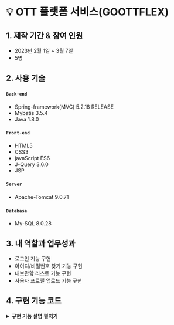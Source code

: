 # 💡 OTT 플랫폼 서비스(GOOTTFLEX)



## 1. 제작 기간 & 참여 인원
- 2023년 2월 1일 ~ 3월 7일
- 5명



## 2. 사용 기술
#### `Back-end`
- Spring-framework(MVC) 5.2.18 RELEASE
- Mybatis 3.5.4
- Java 1.8.0

#### `Front-end`
- HTML5 
- CSS3 
- javaScript ES6
- J-Query 3.6.0
- JSP 
#### `Server`
- Apache-Tomcat 9.0.71 
#### `Database`
- My-SQL 8.0.28   


## 3. 내 역할과 업무성과
- 로그인 기능 구현
- 아이디/비밀번호 찾기 기능 구현 
- 내보관함 리스트 기능 구현 
- 사용자 프로필 업로드 기능 구현 

## 4. 구현 기능 코드 
<details>
<summary><b>구현 기능 설명 펼치기</b></summary>
<div markdown="1">

### 4.1. 전체 흐름

![mvc](https://github.com/kim17841/OTTproject/blob/main/Portfolio/MVC%ED%8C%A8%ED%84%B4.jpg?raw=true)

### 4.2. 로그인 기능 구현

![mvc](https://github.com/kim17841/OTTproject/blob/main/Portfolio/login.jpg?raw=true)

<details>
<summary> <b>기능 설명</b> </summary>

- 사용자가 정보를 입력하고 로그인 버튼을 누르면 DB의 정보와 비교 후 로그인 여부를 확인함.

- 사용자가 입력한 정보와 가져온 정보와 일치하지 않으면 안내 메시지를 출력.

- 사용자가 입력한 정보와 가져온 정보가 일치하면 세션을 부여하고 메인 페이지로 주소 이동.
</details>
  
<details>
<summary> <b>JSP</b> </summary>

  
- 사용자에게 정보를 입력 받고 form태그에 담습니다.

```
<body>
(... 생략 ...)  

  
	<section>
		<div class="section_loginform">
			<span class="login"><span class="login_text">로그인</span><small>
			<a href="/user/find">비밀번호를 잊어버리셨나요?</a></small></span>
			<form method="post" action="signin_check" class="login_form">
				<div>
					<div class="input_text">
						<input type="text" name="id" placeholder="ID" autocomplete="off" 
						class="input_size">
						<span id="id" class="formSpans"></span>
					</div>
					<div class="input_text">
						<input type="password" name="password" placeholder="비밀번호" 
						autocomplete="off" class="input_size">
						<span id="password" class="formSpans"></span>

					</div>
					<button class="login_submit">로그인</button>
					<c:if test="${message == 'error' }">
            			<div class="error_text">아이디 또는 비밀번호가 일치하지 않습니다.</div>
         			</c:if>
         			<c:if test="${message == 'success' }">
            			<div class="error_text"></div>
         			</c:if>
				</div> 
			</form>
			
			<span class="division_line"> <br>다른 방법으로 로그인하기</span>
      			(... 생략 ...)   
			<div>
				<span class="signup_text"> <br>혹시 아직 회원이 아닌가요? </span>
				<br>
				<form method="get" action="/user/signup">
					<button class="signup">회원가입</button>
				</form>
			</div>
		</div>
	</section>
</body>
```
</details>
<details>
<summary> <b>Javascript</b> </summary>

- 사용자가 입력한 정보를 JS로 빈칸으로 submit하는 것을 방지합니다. 조건에 걸리지 않으면 form으로 Controller에 정보를 전달합니다.
 
```javascript
// 로그인을 빈칸으로 제출하는 것을 방지
$(function(){ 
    $(".login_submit").click(function(e){
    	e.preventDefault();
        var id=$("input[type=text]").val(); // 아이디 입력값
        var password=$("input[type=password]").val(); // 비밀번호 입력값
                   
        if(id== "" || id == null){ //아이디 빈칸 방지 
            $('#id').html("아이디를 입력해주세요");
            $("input[type=text]").focus();
            return;
        }
        else{
        	$('#id').html("");
            if(password == "" || password == null){ //비밀번호 빈칸 방지 
                $('#password').html("비밀번호를 입력해주세요");
                $("input[type=password]").focus();
                return;
            }
            else{
            	$('#password').html("");
                // signin_check 메소드로의 이동
            	$('.login_form').submit();
            }
        }
    });
});
```

</details>

  
<details>
<summary> <b>Controller</b> </summary>

- userDto에는 사용자가 입력한 정보가 담기며, str에는 해당 정보를 XML로 가져가 DB데이터와비교 후 정보가 있으면 해당 데이터를 불러옵니다. 정보가 없으면 null값을 가집니다.

- 정보가 일치할 경우 메인 페이지로 주소를 이동시키고, 세션 유지 시간을 부여 합니다.

```java 

// 로그인을 빈칸으로 제출하는 것을 방지
	@RequestMapping("signin_check")
	public ModelAndView signin_check(UserDto userDto, HttpSession session, ModelAndView mv) {
		String str = userService.login(userDto);   //str : 유저닉네임(email, pw 일치 시 존재)
		if(str != null) {                          //로그인 성공(세션에 로그인 정보 추가)
			session.setAttribute("user_id", userDto.getId());
			session.setAttribute("nickname", str);
			session.setMaxInactiveInterval(60*30); //세션 유지기간 : 30분
			mv.setViewName("redirect:/video/list"); 
		}else {                                    //로그인 실패
			mv.setViewName("user/signin");
			mv.addObject("message", "error");
		}
		return mv;
	}
  

```
</details>

<details>
<summary> <b>DTO</b> </summary>

- 테이블에 들어 있는 정보를 미리 변수로 생성하고 getter/setter를 설정한 파일입니다.
 
```java 

package com.test.test1.user.dto;

import java.util.Date;

public class UserDto {
	private int user_id, paid_m; //결제 누적 수 paid_m 추가 
	private String id, email, password, nickname, phone_num, subscribe_yn, delete_yn, img; // 유저 프로필 가져오기 위해 img 추가 
	private String create_type; //apiLogin때문에 추가
	private String chatId; // chat기능
	private Date create_date, expiration_date, delete_date; //관리자 페이지 추가 
	
	public Date getCreate_date() {
		return create_date;
	}

	public void setCreate_date(Date create_date) {
		this.create_date = create_date;
	}

	public Date getExpiration_date() {
		return expiration_date;
	}

	public void setExpiration_date(Date expiration_date) {
		this.expiration_date = expiration_date;
	}

	public Date getDelete_date() {
		return delete_date;
	}

	public void setDelete_date(Date delete_date) {
		this.delete_date = delete_date;
	}

	public String getCreate_type() {
		return create_type;
	}

	public void setCreate_type(String create_type) {
		this.create_type = create_type;
	}

	public String getId() {
		return id;
	}

	public void setId(String id) {
		this.id = id;
	}
	
	public int getUser_id() {
		return user_id;
	}
	public void setUser_id(int user_id) {
		this.user_id = user_id;
	}
	public String getEmail() {
		return email;
	}

	public void setEmail(String email) {
		this.email = email;
	}

	public String getPassword() {
		return password;
	}

	public void setPassword(String password) {
		this.password = password;
	}

	public String getNickname() {
		return nickname;
	}

	public void setNickname(String nickname) {
		this.nickname = nickname;
	}

	public String getPhone_num() {
		return phone_num;
	}

	public void setPhone_num(String phone_num) {
		this.phone_num = phone_num;
	}

	public String getSubscribe_yn() {
		return subscribe_yn;
	}

	public void setSubscribe_yn(String subscribe_yn) {
		this.subscribe_yn = subscribe_yn;
	}

	public String getDelete_yn() {
		return delete_yn;
	}

	public void setDelete_yn(String delete_yn) {
		this.delete_yn = delete_yn;
	}

	public String getChatId() {
		return chatId;
	}

	public void setChatId(String chatId) {
		this.chatId = chatId;
	}

	public int getPaid_m() {
		return paid_m;
	}

	public void setPaid_m(int paid_m) {
		this.paid_m = paid_m;
	}
	
	public String getImg() {
		return img;
	}

	public void setImg(String img) {
		this.img = img;
	}

	@Override
	public String toString() {
		return "UserDto : [id=" + id 
			+ ", email=" + email 
			+ ", passwd="+ password 
			+ ", nickname=" + nickname 
			+ ", phone_num=" + phone_num 
			+ ", create_type=" + create_type 
			+ ", paid_m=" + paid_m 
			+ ", img=" + img 
			+ "]";
	}

}
  

```
</details>

<details>
<summary> <b>Service / ServiceImpl</b> </summary>
  

- 비교할 데이터를 Dao까지 전송합니다


```java 
// Service 
String login(UserDto userDto);

// ServiceImpl
@Override
public String login(UserDto userDto) {
	return userDao.login(userDto);
}
  
```
</details>
  
<details>
<summary> <b>DAO</b> </summary>
  

- pw에 해당 아이디 일치하는 암호화된 패스워드를 불러옵니다
- 사용자가 입력한 패스워드와 pw를 비교 후 nickname값을 세션에 저장시킵니다. 일치하지 않으면 null값을 리턴 합니다.
  


```java 
// Service 
String login(UserDto userDto);

// ServiceImpl
@Override
public String login(UserDto userDto) {
	return userDao.login(userDto);
}
  
```
</details>
  
<details>
<summary> <b>XML</b> </summary>
  

- pwGet : 사용자의 정보를 DB에 조회하여 암호화된 패스워드를 불러오는 역할을 합니다.
- login : 사용자의 닉네임을 불러오는 역할을 합니다.


```xml 
<!-- 유저가 입력한 아이디를 기반으로 암호화된 패스워드를 불러옵니다. -->
<select id="pwGet" resultType="String">
		select PASSWORD
		  from USER
		 where ID=#{id}
</select>

/////////////////////////////////////////

<!-- 위에서 암호화된 패스워드와 사용자가 입력한 패스워드를 비교 후 
사용자의 nickname 값을 호출합니다 -->
<select id="login" resultType="String">
		select NICKNAME
		  from USER
		 where ID=#{id}
</select>
```
</details>

### 4.3. 아이디/비밀번호 찾기 기능 구현

![mvc](https://github.com/kim17841/OTTproject/blob/main/Portfolio/findid%26pw.jpg?raw=true)

<details>
<summary> <b>기능 설명</b> </summary>

  - 사용자가 이메일 인증을 거친 후 아이디 / 비밀번호 찾기를 진행하면 DB의 정보 확인 후 계정 정보를 제공 또는 비밀번호 강제 변경을 진행. 
	
  - 사용자가 입력한 이메일로 인증하면 이메일을 DB에 조회해 일치하는 정보가 있으면 해당 아이디를 제공.
	
  - 일치하는 정보가 없으면 사용자에게 안내 메시지를 출력
	
  - 비밀번호 찾기는 사용자에게 정보를 입력 받고 인증을 거친 후 비밀번호 찾기를 진행하면 DB에서 정보 조회 후 일치하는 정보가 있으면 
      비밀번호 변경 진행, 일치하지 않으면 안내 메시지를 출력. 
	
  - 비밀번호 변경은 정규표현식에 위배되지 않고 비밀번호와 비밀번호 확인이 동일할 경우에 바뀐 데이터를 DB로 전송하여 정보를 업데이트. 
	
  - 사용자가 입력한 정보와 가져온 정보가 일치하면 세션을 부여하고 메인 페이지로 주소 이동.
</details>
  
<details>
<summary> <b>JSP</b> </summary>

  
- 사용자에게 정보를 입력 받고 form을 통해 Controller 정보를 전달합니다.

```
<body>

(... 생략 ...)
	
	<section>
	<!-- 아이디 찾기 -->
		<div class="section_loginform">
			<span class="login">아이디 찾기</span>         
			<form>
				<div>
					<!-- 사용자의 이메일을 입력받음 -->
					<div class="input_text">
						<input type="email" name="email" placeholder="Email" autocomplete="off" 
						class="input_size" id="input_email1">
					</div>
					<div>
						<button class="email_checkbtn" id="emailchk1">이메일 인증</button>
	
						<!-- 이메일 인증 상태 메세지 -->
						<span id="email_text1" class="formSpans"></span> 
						<br>

						<input type="text" placeholder="인증번호 입력" autocomplete="off" 
						class="authorkey" id="author1" maxlength="6">

						<button class="key_submit" id="author_submit1">확인</button>
					</div>
					<input type="button" value="아이디 찾기" class="login_submit_id">
					<br>
					<!-- 아이디 찾기 상태 메세지  -->
					<span id="submit_id_text" class="formSpans"></span>                    
				</div> 
			</form>
			<!-- 구분선  -->
			<span class="division_line"></span> 

			<!-- 비밀번호 찾기 -->
			<span class="login">비밀번호 찾기</span> 
			<form>
				<div>
					<!-- 아이디 입력 창  -->
					<div class="input_text">
						<input type="text" name="id" placeholder="ID" autocomplete="off" 
						class="input_size" id="id">
					</div>
					<br>
					<!-- 이메일 입력창  -->
					<div class="input_text">
						<input type="email" name="email" placeholder="Email" autocomplete="off" 
						class="input_size" id="input_email2">
					</div>
					<div>
						<button class="email_checkbtn" id="emailchk2">이메일 인증</button>

						<!-- 이메일 인증 상태 확인 메세지 -->
						<span id="email_text2" class="formSpans"></span> 
						<br>
						<input type="text" placeholder="인증번호 입력" autocomplete="off" 
						class="authorkey" id="author2" maxlength="6">

						<button class="key_submit" id="author_submit2">확인</button>
					</div>
					<input type="button" value="비밀번호 찾기" class="login_submit_pw" 
					id="pw_submit">
					<br>
					<!-- 비밀번호 찾기 상태 확인 메세지 -->
					<span id="submit_pw_text" class="formSpans"></span>       
				</div> 
			</form>
		</div>

	<!-- 비밀번호 변경  -->
	(... 생략 ...)
	<!-- 비밀번호 입력 -->
	<div class="pw_input_text">
		<input type="password" name="password" placeholder="비밀번호" autocomplete="off" class="input_size" id="pw">
		<!-- 비밀번호 입력 상태 확인 메세지 - 정규표현식에 위배되면 출력됨 -->
		<span id="input_regex" class="formSpans"></span>
        </div>
      	<!-- 비밀번호 확인 입력 - 비밀번호 입력에서 정규표현식에 맞게 입력되면 입력가능-->
	<div class="pw_input_text">
		<input type="password" name="password_confirm" placeholder="비밀번호 확인" autocomplete="off" class="input_size" id="pw_confirm" disabled="disabled">
        </div>
        <button id="pw_checkbtn">확인</button>     
        <span id="check_result" class="formSpans"></span>
        <input type="button" value="비밀번호 변경" class="login_submit_pw" 
				id="change_pw" disabled="disabled">
	(... 생략 ...)
	</section>

(... 생략 ...)

</body>
```
</details>

<details>
<summary> <b>Javascript</b> </summary>

- 사용자가 입력한 정보의 유효성을 확인한 다음 form의 submit을 제어하고, 아이디 값을 다시    반환하거나 비밀번호 변경을 진행합니다. 
  <details>
  <summary> <b>아이디 찾기 구현 코드</b> </summary>
   
  - 이메일 형식을 먼저 확인 후 이메일 인증을 진행합니다. (AJAX로 이메일로 인증번호 전송)<br>
  - 인증번호는 빈칸/정보가 일치하지 않을 시에 안내 메시지를 출력합니다.<br>
  - 인증이 완료된 후 AJAX를 통하여 Controller에 사용자가 입력한 이메일 정보를 보냅니다.<br>
  - DB에 일치하는 정보가 있으면 리턴 받은 ID값을 alert을 통해 사용자에게 보여줍니다.

  ```javascript
    var code1 = ""; // 아이디 이메일 전송 인증번호 저장할 공간
  var code2 = ""; // 비밀번호 이메일 전송 인증번호 저장할 공간
  var email1= ""; // 아이디 이메일 인증 - 이메일이 들어갈 변수 지정 
  var email2= ""; // 비밀번호 이메일 인증 - 이메일이 들어갈 변수 지정 
  var id = ""; // id가 들어갈 변수 지정
  var inputCode = ""; //사용자가 입력한 인증번호

  /////////////// 아이디찾기 이메일 인증 ///////////
  $(function(){
      $('#emailchk1').click(function(e) {
          // 시스템 자체의 submit을 막음
          e.preventDefault();

          // 사용자가 입력한 이메일
          email1 = $("#input_email1").val();

          var inputResult = $('#email_text1'); // 인증 상태 메세지

          if(email1 == null || email1 == ""){ // 이메일 값이 없는 것을 방지
              inputResult.html('이메일을 입력해주세요');
              $("#input_email1").focus(); 
              return;
          }
          else if(!email1.match('@')){ // 입력받은 이메일에 @없는 걸 방지
              inputResult.text("올바른 이메일 형태를 입력해주세요");
              $("#input_email1").focus();
              return;
          }
          else{ // 위 조건에 걸리지 않으면 상태메세지 없앰
              inputResult.text("");
          }
          inputResult.html('인증번호 전송이 완료되었습니다');
          // ajax로 통해 컨트롤러(mailCheck메소드)로 email의 정보를 넘김 
          // -> 넘기는게 성공하면 인증번호 데이터를 code에 담음
          $.ajax({
              type : "GET",
              url : "mailCheck?email=" + email1, // 해당 메소드에 email값을 보냄
              success:function(data1){
                  code1 = data1; // 인증 번호가 담기는 구역
              } 
          }); // ajax end
      }); //event function end

      // 인증번호 확인 버튼 클릭시 이벤트
      $('#author_submit1').click(function(e){
          e.preventDefault(); // 키에 대한 submit을 막아놓음

          var inputCode = $('#author1').val(); 
          //사용자가 인증번호를 입력하는 input의 value
          var inputResult = $('#email_text1'); // 인증 상태 메세지

          if(inputCode === null || inputCode === ""){ // 사용자가 입력하지 않은경우
              inputResult.html("인증번호를 입력해주세요.");
              return;
          }
          else if(inputCode == code1){ 
          // 사용자가 입력한 인증번호와 발급한 인증번호가 맞을 경우
              inputResult.html("인증번호가 일치합니다.");

          }else{ // 사용자가 입력한 인증번호와 발급한 인증번호가 일치하지 않을 경우
              inputResult.html("인증번호를 다시 확인 해주세요.");
              return;
          }
      }); // event function end

      //////////// 아이디 찾기 //////////
      $('.login_submit_id').click(function(){
          inputCode = $('#author1').val();
          var inputResult = $('#email_text1');
          email1 = $("#input_email1").val();
          if(email1 == "" || email1 == null || !email1.match('@')){ 
          // 이메일 값이 없거나 올바른 이메일 형식이 아닌 경우
              $('#submit_id_text').html('이메일 인증을 먼저 해주세요');
              $("#input_email1").focus();
              return;
          }
          else if(inputCode == "" || inputCode == null || inputCode != code1){
              $('#submit_id_text').html('인증번호를 입력해주세요');
              $('#author1').focus();
              return;
          }
          else{
              if(email1 != null){ // 위의 ajax에서 이메일을 제대로 받아온 경우
                  $.ajax({
                      url : 'findid', 
                      dataType : 'text',
                      data : {"email" : email1},
                      type : 'post',
                      success:function(id) {		
                          if(id == null || id == ""){ // 빽단에서 받아온 id값이 없는 경우 
                              $('#submit_id_text').html('등록된 정보가 없습니다');
                              return;
                          }
                          else{ // 빽단에서 받아온 id값이 있어 제대로 출력된 경우 
                              alert('아이디는'+id+'입니다');
                              $('#submit_id_text').html('');
                          }
                      },
                      error : function() { $('#submit_id_text').html('등록된 정보가 없습니다'); return; }		
                  }); // ajax end
              }

              else{	//이메일을 입력하지 않을 경우
                  $('#submit_id_text').html('이메일 인증을 먼저해주세요'); 
                  inputResult.html('인증번호를 입력해주세요');
                  return;
              }
          }
      }); // event function end
  }); // function end

  ```

  </details>
  <details>
  <summary> <b>비밀번호 찾기 구현 코드</b> </summary>
    
  - 이메일 형식 확인과 인증번호 인증은 아이디 찾기와 동일합니다.<br>
  - 인증이 완료된 후 AJAX를 통하여 Controller에 사용자의 입력 아이디와 이메일을 보냅니다.<br>
  - DB에서 일치하는 정보가 있으면 메시지를 반환 받아 ok면 비밀번호 변경 창을 띄웁니다.

  ```javascript
   /////////////// 비밀번호 찾기 이메일 인증  ///////////
  $(function(){
      $('#emailchk2').click(function(e) {
          e.preventDefault();

          email2 = $("#input_email2").val();	// 사용자가 입력한 이메일

          var inputResult = $('#email_text2'); // 인증 상태 메세지

          if(email2 == null || email2 == ""){ // 이메일 값이 없는 것을 방지
              inputResult.html('이메일을 입력해주세요');
              $("#input_email2").focus(); 
              return;
          }
          else if(!email2.match('@')){ // 입력받은 이메일에 @없는 걸 방지
              inputResult.text("올바른 이메일 형태를 입력해주세요");
              $("#input_email2").focus();
              return;
          }
          else{ // 올바른 이메일 형식을 입력받은 경우
              inputResult.text("");
          }
          inputResult.html('인증번호 전송이 완료되었습니다');

          $.ajax({ 
          // ajax로 통해 컨트롤러(mailCheck메소드)로 email의 정보를 넘김 
          // -> 넘기는게 성공하면 인증번호 데이터를 code에 담음
              type : "GET",
              url : "mailCheck?email=" + email2, // 해당 메소드에 email값을 보냄
              success:function(data2){
                  code2 = data2; // 인증 번호가 담기는 구역
              } // success end
          }); // ajax end
      }); //event function end

      $('#author_submit2').click(function(e){ 	// 인증번호 확인 버튼 클릭시
          e.preventDefault(); // 키에 대한 submit을 막아놓음

          inputCode = $('#author2').val(); //사용자가 인증번호를 입력한 값
          var inputResult = $('#email_text2'); // 인증 상태 메세지

          if(inputCode === null || inputCode === ""){ // 사용자가 입력하지 않은경우
              inputResult.html("인증번호를 입력해주세요.");
              return;
          }
          else if(inputCode == code2){	
          // 사용자가 입력한 인증번호와 발급한 인증번호가 맞을 경우
              inputResult.html("인증번호가 일치합니다.");

          }else{ // 사용자가 입력한 인증번호와 발급한 인증번호가 일치하지 않을 경우
              inputResult.html("인증번호를 다시 확인 해주세요.");
              return;
          }
      }); //event function end

      //////////비밀번호 찾기  ////////
      $("#pw_submit").click(function(){
          id = $('#id').val();
          email2 = $("#input_email2").val();
          inputCode = $('#author2').val();
          var allData = {'email' : email2, 'id' : id}

          if(id == null || id == ""){ // 아이디를 입력하지 않은 경우
              $('#submit_pw_text').html('아이디를 입력해주세요');
              $('#id').focus();
              return;
          }
          else{ // 아이디를 입력한 경우
              if(email2 == null || email2 == ""){ // 입력한 이메일 없는 경우
                  $('#submit_pw_text').html('이메일 인증을 먼저해주세요');
                  $("#input_email2").focus();
                  return;
              }
              else if(inputCode == null || inputCode == ""){ // 입력한 이메일 없는 경우
                  $('#submit_pw_text').html('인증번호를 입력해주세요');
                  $('#author2').focus();
                  return;
              }
              else{
                  $('#submit_pw_text').html('');
                  if(inputCode == "" || inputCode == null || inputCode != code2){
                      $('#submit_pw_text').html('이메일 인증을 먼저해주세요');
                      return;
                  }
                  else{
                      $('#submit_pw_text').html('');
                      $.ajax({
                          url : 'findpw',
                          data : allData,
                          type : 'post',
                          success : function(nick) {
                              if(nick == 'ok'){ 
                                          //일치하는 정보가 있는 경우 - 리턴값이 ok이면 팝업창을 띄움
                                  $('.popup').css('display', 'block');
                              }
                              else if(nick == 'no'){ //일치하는 정보가 없을 경우
                                  $('#submit_pw_text').html('해당 정보와 일치하는 정보가 없습니다.');
                                  return;
                              }
                              else{ // 잘못된 접근 방지
                                  $('#submit_pw_text').html('잘못된 접근입니다.');
                                  return;
                              }
                          } // success end
                      }); // ajax end
                  }
              }
          }	
      }); //event function end
  }); // function end

  ```

  </details>
   <details>
  <summary> <b>비밀번호 변경 구현 코드</b> </summary>
     
  - 비밀번호 입력란에서 정규표현식으로 유효성 검사를 진행합니다.<br>
  - 정규표현식에 위배되지 않으면 비밀번호 확인란 disabled를 해제해 입력이 가능해집니다.<br>
  - 비밀번호와 비밀번호 확인란이 동일한 상태로 변경을 누르면 해당 정보를 Controller로 전송하고 모달창을 해제합니다.

  ```javascript
  /////////////// 비밀번호 정규표현식, 변경 연결 ///////////
  $(function() {
      //////// 비밀번호 변경 확인  ////////
      $('#pw_checkbtn').click(function(){
          var pw = $('#pw').val(); // 비밀번호 입력값
          var pw_confirm = $('#pw_confirm').val(); // 비밀번호 확인 입력값

          if(pw != null && pw != "" && pw_confirm != null && pw_confirm != ""){ 
          // 비밀번호/비밀번호 확인란에 값이 있는 경우
              if(pw == pw_confirm){ // 비밀번호/비밀번호 확인란의 값이 같은 경우
                  $('#check_result').html('비밀번호가 일치합니다');
                  $('#change_pw').attr('disabled', false);
              }
              else{ // 비밀번호/비밀번호 확인란의 값이 다른 경우
                  $('#check_result').html('비밀번호가 일치하지 않습니다');
                  return;
              }
          }
          else if(pw == null || pw == "" || pw_confirm == null || pw_confirm == ""){ 
          // 비밀번호/비밀번호 확인란에 값이 없는 경우
              $('#check_result').html('비밀번호를 입력해주세요');
              return;
          }
          else{ // 비밀번호/비밀번호 확인란의 값이 다른 경우
              $('#check_result').html('비밀번호가 일치하지 않습니다');
              return;
          }
      }); //event function end

      ///// 비밀번호 변경 창에서의 정규 표현식 - 02.12 김범수 ///////
      $('#pw').blur(function() {
          var pw = $('#pw').val();
          var num = pw.search(/[0-9]/g); // 숫자 정규식
          var eng = pw.search(/[a-z]/ig); // 문자 정규식
          var spe = pw.search(/[`~!@@#$%^&*|₩₩₩'₩";:₩/?]/gi); // 특수문자 정규식

          if(pw.length < 8 || pw.length > 20){ 
              $('#input_regex').html("8자리 ~ 20자리 이내로 입력해주세요.");
              $('#pw_confirm').attr('disabled', true);
              $('#pw').focus();
              return ;
           }else if(pw.search(/\s/) != -1){ 
              $('#input_regex').html("비밀번호는 공백 없이 입력해주세요.");
              $('#pw_confirm').attr('disabled', true);
              $('#pw').focus();
              return ;
           }else if(num < 0 || eng < 0 || spe < 0 ){
              $('#input_regex').html("영문,숫자, 특수문자를 혼합하여 입력해주세요.");
              $('#pw_confirm').attr('disabled', true);
              $('#pw').focus();
              return;
           }else{
               $('#input_regex').html("");
               $('#pw_confirm').attr('disabled', false); // 비밀번호 확인란 disable 해제
           }
      }); //event function end

      /////// 닫기 버튼 클릭 이벤트
      $('.closebtn').click(function() { 
          $('.popup').css('display', 'none');
      }) //event function end

      //////// 비밀번호 찾기 -> 비밀번호 변경 후 DB로 연결  /////
      $('#change_pw').click(function() {
          // 비밀번호 변경한 값을 ajax로 전송 -> 변경 확인 메세지
          var pw = $('#pw').val();
          var pw_confirm = $('#pw_confirm').val();
          var pw_data = {'password' : pw, 'id' : id}
          if(pw != null && pw_confirm != null && pw == pw_confirm){ 
          // 비밀번호 값/비밀번호 확인 값이 null아니고 
          //비밀번호와 비밀번호확인 값이 맞는 경우
              $.ajax({
                  url : 'changepw',
                  type : 'post',
                  data : pw_data,
                  success : function() {
                      alert('비밀번호가 변경되었습니다')
                      $('.popup').css('display', 'none');
                      location.href = 'signin';
                  }
              }); // ajax end
          }
          else{
              alert('비밀번호 변경 실패 : 비밀번호를 확인해주세요');
              return;
          }

      }); // event function end
  }); // function end

  ```

  </details>
  
</details>
	   
<details>
<summary> <b>Controller</b> </summary>

- 이메일 전송 / 아이디 찾기 / 비밀번호 찾기 / 비밀번호 변경으로 나눠져 있습니다

  <details>
  <summary> <b>이메일 전송</b> </summary>

  - 이메일 기능은 smtp 서버를 bean으로 설정하여 JavaMailSender를 호출하여 사용합니다.<br>
  - JS를 통해 사용자의 이메일 정보를 받으면 6자리의 인증번호를 생성합니다.<br>
  - 이메일 양식을 MimeMessageHelper 객체에 담은 후 JavaMailSender 객체를 이용하여 해당 이메일로 메시지를 전송합니.<br>
  - 인증번호는 사용자가 입력한 데이터를 비교하기 위해 JS로 리턴해줍니다.<br>

  ```java
  // 이메일 인증
	@RequestMapping(value="/mailCheck", method = RequestMethod.GET)
	@ResponseBody
	public String mailCheckGET(String email) throws Exception{
		//인증번호 생성(난수)
		Random random = new Random();
		int checkNum = random.nextInt(888888) + 111111; 
		// checkNum에 랜덤한 인증번호가 담김

		// 이메일 보내기 양식
		String setFrom = "GoottFlex";
		String toMail = email;
		String title = "GoottFlex 이메일 인증 메일 전송입니다.";
		String content = 
			"홈페이지를 방문해주셔서 감사합니다." +
			"<br><br>" + 
			"인증 번호는 " + checkNum + "입니다." + 
			"<br>" + 
			"해당 인증번호를 인증번호 확인란에 기입하여 주세요.";

	  //        setForm : root-context.xml에 삽입한 자신의 이메일 계정의 이메일 주소 
	  //        toMail : 수신받을 이메일 - 뷰로부터 받은 이메일 주소인 변수 email을 사용.
	  //        title : 자신이 보낼 이메일 제목.
	  //        content : 자신이 보낼 이메일 내용.

		try {
			// MimeMessage : 자바 API, 객체를 직접 생성해 메일을 발송하는 것이 가능
			 MimeMessage message = mailSender.createMimeMessage();
		    // MimeMessageHelper : MimeMessage 객체를 활용하여 
							// 멀티파트 메세지를 보내는 것도 가능, 문자 형식 지정 가능
		   MimeMessageHelper helper = new MimeMessageHelper(message, true, "utf-8"); 
		   // 보낼 내용을 지정하는 MimeMessageHelper의 메소드들
		   helper.setFrom(setFrom);
		   helper.setTo(toMail);
		   helper.setSubject(title);
		   helper.setText(content,true);
		   // 메일 발송
		   mailSender.send(message); 

		}catch(Exception e) {
		    e.printStackTrace();
		}

		// 인증번호를 String 타입으로 변경해서 리턴
		String num = Integer.toString(checkNum); 
			return num;
		}

  ```
    
   ```java
	    <bean id="mailSender" 
					class="org.springframework.mail.javamail.JavaMailSenderImpl">
	      <property name="host" value="smtp.gmail.com" />
	      <property name="port" value="587" />
	      <property name="username" value="rlaqjatn98@gmail.com" />
	      <property name="password" value="xrwdgtlrdjpxfamm" />
	      <property name="javaMailProperties">
					<props>
						<prop key="mail.transport.protocol">smtp</prop>
						<prop key="mail.smtp.auth">true</prop>
						<!-- gmail의 경우 보안문제 업데이트로 인해 SSLSocketFactory를 
						추가해야 smtp 사용 가능. -->
						<prop key="mail.smtp.socketFactory.class">
						javax.net.ssl.SSLSocketFactory</prop>
						<prop key="mail.smtp.starttls.enable">true</prop>
						<prop key="mail.debug">true</prop>
						<prop key="mail.smtp.ssl.trust">smtp.gmail.com</prop>
						<prop key="mail.smtp.ssl.protocols">TLSv1.2</prop>
					</props>
	      </property>
	</bean>
  ```
  </details>
	<details>
	<summary> <b>아이디 찾기</b> </summary>

	- JS에서 가져온 이메일 정보를 통해 해당 사용자의 아이디가 존재하면 리턴해줍니다.<br>
	- 일치하는 정보가 없으면 공백(””)을 리턴합니다.

	```java

		@RequestMapping(value = "findid", method = RequestMethod.POST)
		@ResponseBody
		// email - view단에서 입력된 email을 가져옴
		public String findid(String email, ModelAndView mv) {
			// email을 이용해 해당 email정보를 가진 id값을 가져옴
			String id = userService.findid(email);
			if(id == null) {
				return "";
			}
			else {
				return id;
			}
		}
	```

	</details>
	<details>
	<summary> <b>비밀번호 찾기</b> </summary>
	
	- JS에서 사용자가 입력한 아이디와 이메일 정보를 받아와 dto에 담습니다.  <br>
	- dto에 담긴 아이디와 이메일 정보를 통해 해당 유저의 닉네임을 가져옵니다.<br>
	- 닉네임이 존재하면 ok라는 메세지를 view에 리턴하고, 존재하지 않으면 no를 리턴합니다.

	 ```java
	 @RequestMapping(value = "findpw", method = RequestMethod.POST)
	 @ResponseBody
	 public String findpw(UserDto dto) { // dto에 id와 email 값을 뷰단에서 받아옴
		if(dto.getId() != null && dto.getEmail() != null) {
			String nick = userService.findpw(dto); 
			// dto에 담긴 정보를 토대로 닉네임을 불러옴
			if(nick != null) {
				return "ok"; // ok일시 비밀번호를 바꾸게 할 예정
			}
			else {
				return "no"; // no일시 해당하는 정보가 없다고 메세지 띄움
			}
		}
			return "error";
		}
	```
	</details>
	
  <details>
  <summary> <b>비밀번호 변경</b> </summary>
    
  - 비밀번호 입력란에서 정규표현식으로 유효성 검사를 진행합니다. <br>
  - 정규표현식에 위배되지 않으면 비밀번호 확인란 disabled를 해제해 입력이 가능해집니다. <br>
  - 비밀번호와 비밀번호 확인란이 동일한 상태로 변경을 누르면 해당 정보를 Controller로 전송하고 모달창을 해제합니다.

   ```java
    @RequestMapping(value ="changepw", method = RequestMethod.POST)
    public String changepw(UserDto dto, BCryptPasswordEncoder encoder) {
        dto.setPassword(encoder.encode(dto.getPassword())); // 비밀번호 암호화
        userService.changepw(dto); // 비밀번호 변경
        return "redirect:/user/signin"; // 비밀번호 변경이 끝나면 로그인페이지로 이동시킴
    }	
  ```
    
  </details>

</details>
	   
<details>
<summary> <b>DTO</b> </summary>

- 테이블에 들어 있는 정보를 미리 변수로 생성하고 getter/setter를 설정한 파일입니다.
 
```java 

package com.test.test1.user.dto;

import java.util.Date;

public class UserDto {
	private int user_id, paid_m; //결제 누적 수 paid_m 추가 
	private String id, email, password, nickname, phone_num, subscribe_yn, 
									delete_yn, img; // 유저 프로필 가져오기 위해 img 추가 
	private String create_type; //apiLogin때문에 추가
	private String chatId; // chat기능
	private Date create_date, expiration_date, delete_date; //관리자 페이지 추가 
	
	public Date getCreate_date() {
		return create_date;
	}

	public void setCreate_date(Date create_date) {
		this.create_date = create_date;
	}

	public Date getExpiration_date() {
		return expiration_date;
	}

	public void setExpiration_date(Date expiration_date) {
		this.expiration_date = expiration_date;
	}

	public Date getDelete_date() {
		return delete_date;
	}

	public void setDelete_date(Date delete_date) {
		this.delete_date = delete_date;
	}

	public String getCreate_type() {
		return create_type;
	}

	public void setCreate_type(String create_type) {
		this.create_type = create_type;
	}

	public String getId() {
		return id;
	}

	public void setId(String id) {
		this.id = id;
	}
	
	public int getUser_id() {
		return user_id;
	}
	public void setUser_id(int user_id) {
		this.user_id = user_id;
	}
	public String getEmail() {
		return email;
	}

	public void setEmail(String email) {
		this.email = email;
	}

	public String getPassword() {
		return password;
	}

	public void setPassword(String password) {
		this.password = password;
	}

	public String getNickname() {
		return nickname;
	}

	public void setNickname(String nickname) {
		this.nickname = nickname;
	}

	public String getPhone_num() {
		return phone_num;
	}

	public void setPhone_num(String phone_num) {
		this.phone_num = phone_num;
	}

	public String getSubscribe_yn() {
		return subscribe_yn;
	}

	public void setSubscribe_yn(String subscribe_yn) {
		this.subscribe_yn = subscribe_yn;
	}

	public String getDelete_yn() {
		return delete_yn;
	}

	public void setDelete_yn(String delete_yn) {
		this.delete_yn = delete_yn;
	}

	public String getChatId() {
		return chatId;
	}

	public void setChatId(String chatId) {
		this.chatId = chatId;
	}

	public int getPaid_m() {
		return paid_m;
	}

	public void setPaid_m(int paid_m) {
		this.paid_m = paid_m;
	}
	
	public String getImg() {
		return img;
	}

	public void setImg(String img) {
		this.img = img;
	}

	@Override
	public String toString() {
		return "UserDto : [id=" + id 
			+ ", email=" + email 
			+ ", passwd="+ password 
			+ ", nickname=" + nickname 
			+ ", phone_num=" + phone_num 
			+", create_type=" + create_type 
			+ ", paid_m=" + paid_m 
			+ ", img=" + img 
			+ "]";
	}

}
  

```
</details>

<details>
<summary> <b>Service / ServiceImpl</b> </summary>
  

- 아이디 찾기 / 비밀번호 찾기 / 비밀번호 변경으로 나눠져 있습니다


```java 
// Service
// 아이디 찾기
String findid(String email);

// 비밀번호 찾기
String findpw(UserDto dto);

// 비밀번호 변경
void changepw(UserDto dto);

// ServiceImpl
// 아이디 찾기
@Override
public String findid(String email) {
	return userDao.findid(email);
}

// 비밀번호 찾기
@Override
public String findpw(UserDto dto) {
	return userDao.findpw(dto);
}

// 비밀번호 변경
@Override
public void changepw(UserDto dto) {
	userDao.changepw(dto);
}
  
```
</details>
  
<details>
<summary> <b>DAO</b> </summary>
  

- 아이디 찾기 / 비밀번호 찾기 / 비밀번호 변경으로 나눠져 있습니다.
  


```java 
//아이디 찾기 
public String findid(String email) {
	return sqlSessionTemplate.selectOne("user.findid", email);
}

//비밀번호 찾기 
public String findpw(UserDto dto) {
	return sqlSessionTemplate.selectOne("user.findpw", dto);
}

//비밀번호 변경 
public void changepw(UserDto dto) {
	sqlSessionTemplate.selectOne("user.changepw", dto);
}
  
```
</details>
  
<details>
<summary> <b>XML</b> </summary>
  

- 아이디 찾기 / 비밀번호 찾기 / 비밀번호 변경으로 나눠져 있습니다


```xml 
<!-- 아이디 찾기 -->
<!-- 사용자가 입력한 이메일을 통해 ID를 리턴 -->
<select id="findid" resultType="String">
		select ID 
		  from USER
		 where EMAIL = #{email}
</select>

<!-- 비밀번호 찾기 -->
<!-- 사용자가 입력한 이메일과 아이디를 통해 NICKNAME을 리턴 -->
<select id="findpw" resultType="String">
		select NICKNAME
		  from USER
		 where EMAIL = #{email} 
		   and ID = #{id}
	</select>

<!-- 비밀번호 변경 -->
<!-- 암호화로 입력된 패스워드를 해당 사용자의 아이디에 맞게 DB에 저장 -->
<update id="changepw">
		update USER
		   set PASSWORD=#{password}
		 where ID = #{id}
</update>
```
</details>
	   
### 4.4. 내 보관함 기능

![mvc](https://github.com/kim17841/OTTproject/blob/main/Portfolio/mylist.jpg?raw=true)

<details>
<summary> <b>기능 설명</b> </summary>

  - 내 보관함 기능 : 해당 영상에 찜하기 버튼을 클릭하면 영상이 내 보관함 리스트에 담김.

  - 찜하기 아이콘을 다시 클릭하면 내 보관함 리스트에 담긴 해당 영상이 삭제.

 
</details>
  
<details>
<summary> <b>JSP</b> </summary>

  
- DB에서 해당 정보를 리턴 받아와 view로 출력합니다.
```
  (... 생략 ...)
  <!-- 영상페이지에 있는 찜하기 버튼 -> 클릭시 내 보관함 리스트에 영상 추가 -->
  <input type="hidden" id="title_data" value="${dto.title}">
  <!-- 찜하기 버튼 value -->
  <c:set var="rental_id" value="${rental_id}"/>
  <c:choose>
      <c:when test="${rental_id ne null}"> <!-- rental_id가 null값이 아닐 경우 -->
          <i class="fas fa-heart comu_btn" id="subscribe"></i>
      </c:when>
      <c:otherwise> <!-- rental_id가 null일 경우 -->
          <i class="far fa-heart comu_btn" id="subscribe"></i>
      </c:otherwise>
  </c:choose>
  <p>찜하기</p>
  (... 생략 ...)

  <!-- 내 보관함 리스트 영역-->
  <div class="section">
        <!-- 내 보관함 text -->
        <div><h1 class="mylocker_text">내보관함</h1></div>
        <!-- 내 보관함 슬라이드 - 양옆 버튼 추가, 슬릭 기능 -->
        <div class="slider">
           <!-- 내보관함 리스트 출력 영역-->
           <c:forEach var="movie" items="${dto}">
              <div class="video_div">
                 <a href="/video/detail?video_id=${movie.video_id}"> 
			<img src="${movie.image_url}" alt="Image not found"></a>
              </div> 
           </c:forEach>

        </div>
     </div>
```
</details>
	  
<details>
<summary> <b>Javascript</b> </summary>

- 찜하기 버튼을 누르면 아이콘 변경 후 보관함에 담기 / 삭제를 합니다.
- 찜한 영상은 내 페이지에 접속하면 영상 리스트가 나옵니다
  <details>
  <summary> <b>찜하기 버튼 구현 코드</b> </summary>

  ```javascript
	// 찜하기 버튼 클릭 이벤트
	const comu_btn = document.querySelectorAll('.comu_btn'); 
	comu_btn[0].addEventListener('click', function(){ // 찜하기 버튼 클릭 이벤트
		let title = $('#title_data').val(); // 찜하기 버튼 value 
	    if(this.className.includes('fas')){ // 내보관함에서 삭제
		$.ajax({ // 내보관함에서 삭제
			url : 'mylocker_de',
			type : 'post',
			data : {'title' : title},		
		})
		this.className = 'far fa-heart comu_btn';
		alert('내보관함에서 삭제되었습니다');

	    }else { // 내보관함에 담기
		$.ajax({
			url : 'mylocker_in',
			type : 'post',
			data : {'title' : title},
		})
		this.className = 'fas fa-heart comu_btn';
		alert('내보관함에 담겼습니다');
	    }
	});

  ```

  </details>

	
  <details>
  <summary> <b>슬라이드 기능</b> </summary>

  ```javascript
  // 슬릭 이벤트
	$(function(){
		(...생략...)
		$(".slider").not('.slick-initialized').slick({
			slidesToShow:6,
			slidesToScroll:6,    
			prevArrow: "<button type='button' class='slick-arrow'><i class='fa-solid fa-angle-left'></i></button>",
			nextArrow: "<button type='button' class='slick-next'><i class='fa-solid fa-angle-right'></i></button>",
		});
	})
  ```

  </details>
  
</details>
	   
<details>
<summary> <b>Controller</b> </summary>

- JS로 받은 정보를 통해 사용자의 아이디와 해당 영상의 아이디를 불러와 DB에 전달합니다.
- 추가 / 삭제가 이루어지면 각각의 다른 결과를 view단으로 리턴합니다.

  <details>
  <summary> <b>찜하기 버튼</b> </summary>

  ```java
  // 내 보관함 기능 구현 - 찜하기 버튼
	@RequestMapping(value = {"mylocker_in", "mylocker_de"}, method = RequestMethod.POST)
	@ResponseBody
	public ModelAndView mylocker(String title, RentalDTO dto, HttpSession session, 
					HttpServletRequest request, ModelAndView mv) throws Exception{
		String requestUrl = request.getRequestURL().toString(); 
		// mylocker_in와 mylocker_de의 매핑을 다르게 받기 위해 사용
		String id = (String) session.getAttribute("user_id");
		int video_id = videoService.getid(title); 
		// 비디오 제목을 가져가 비디오 아이디를 가져오는것
		if(id == null) { // 로그인 상태가 아닌 경우 / 세션 유지 시간이 만료된 경우
			mv.setViewName("redirect:/user/signin");
		}
		
		if(requestUrl.contains("mylocker_in")) { // 내 보관함 담기
			dto.setVideo_id(video_id);
			dto.setId(id);
			rentalService.insert(dto);
			String rental_id = rentalService.getid(dto);
			// 영상 ID와 유저 ID를 담은 rental_id를 영상메인페이지로 리턴 
			mv.addObject("rental_id",rental_id); 
			mv.setViewName("video/detail");
		}
		else { // 내 보관함 삭제
			dto.setId(id);
			dto.setVideo_id(video_id);
			rentalService.delete(dto);
			String rental_id = rentalService.getid(dto);
			mv.addObject("rental_id",rental_id);
			mv.setViewName("video/detail");
		}		
		return mv;	
	}

  ```
    
   ```java
	// 찜하기 아이콘 유지
	public ModelAndView detail(@RequestParam int video_id, ModelAndView mv, 
				HttpSession session, RentalDTO dto) {
		dto.setId(id); // dto에 저장
		String rental_id = rentalService.getid(dto);// rental id를 가져오는 것
		mv.addObject("rental_id",rental_id);
		mv.setViewName("video/detail");
		return mv;
	}
  ```
   
  </details>
  <details>
  <summary> <b>보관함 리스트 구현</b> </summary>

   ```java
	  public ModelAndView detail(HttpSession session, ModelAndView mv) {
		String user_id =(String) session.getAttribute("user_id").toString(); 
		// 세션에서 사용자의 아이디를 가져옴
		List<VideoDto> list = rentalService.list(user_id); 
		// 해당 아이디에 저장된 비디오 리스트를 가져오기 위함
		mv.addObject("dto", list);
		mv.setViewName("mypage/mydetail");
		return mv;
	}
   ```

  </details>

</details>
	
<details>
<summary> <b>DTO</b> </summary>

- 테이블에 들어 있는 정보를 미리 변수로 생성하고 getter/setter를 설정한 파일입니다.
 
```java 
// VideoDTO
package com.test.test1.video.dto;

import java.util.Date;

public class VideoDto {
	private String title, video_url, image_url, summary, create_country, 
									grade, actor, genre_id, create_year;
	private int video_id, recommand, category_id;
	private Date upload_date;
	
	public String getTitle() {
		return title;
	}
	
	public void setTitle(String title) {
		this.title = title;
	}
	
	public String getVideo_url() {
		return video_url;
	}
	
	public void setVideo_url(String video_url) {
		this.video_url = video_url;
	}
	
	public String getImage_url() {
		return image_url;
	}
	
	public void setImage_url(String image_url) {
		this.image_url = image_url;
	}
	
	public String getSummary() {
		return summary;
	}
	
	public void setSummary(String summary) {
		this.summary = summary;
	}
	
	
	public String getGrade() {
		return grade;
	}
	
	public void setGrade(String grade) {
		this.grade = grade;
	}
	
	public String getGenre_id() {
		return genre_id;
	}
	
	public void setGenre_id(String genre_id) {
		this.genre_id = genre_id;
	}	
	
	public String getActor() {
		return actor;
	}
	
	public void setActor(String actor) {
		this.actor = actor;
	}	
	
	public int getVideo_id() {
		return video_id;
	}

	public void setVideo_id(int video_id) {
		this.video_id = video_id;
	}
	
	public String getCreate_year() {
		return create_year;
	}
	
	public void setCreate_year(String create_year) {
		this.create_year = create_year;
	}
	
	public int getRecommand() {
		return recommand;
	}
	
	public void setRecommand(int recommand) {
		this.recommand = recommand;
	}	
	
	public int getCategory_id() {
		return category_id;
	}
	
	public void setCategory_id(int category_id) {
		this.category_id = category_id;
	}

	public Date getUpload_date() {
		return upload_date;
	}

	public void setUpload_date(Date upload_date) {
		this.upload_date = upload_date;
	}

	public String getCreate_country() {
		return create_country;
	}

	public void setCreate_country(String create_country) {
		this.create_country = create_country;
	} 
	
	@Override
	public String toString() {
		return "VideoDto [title = " + title
			+ ", video_url = " + video_url
			+ ", image_url = " + image_url
			+ ", summary = " + summary
			+ ", country = " + create_country
			+ ", grade = " + grade
			+ ", actor = " + actor
			+ ", genre_id = " + genre_id
			+ ", video_id = " + video_id
			+ ", create_year = " + create_year
			+ ", recommand = " + recommand
			+ ", category_id = " + category_id 
			+ "]";
	}
	
}
```
```java 
// RentalDTO
package com.test.test1.video.dto;

import java.util.Date;

public class RentalDTO {
	
	private String id;
	private int video_id;
	private Date rental_date;

	public String getId() {
		return id;
	}

	public void setId(String id) {
		this.id = id;
	}

	public int getVideo_id() {
		return video_id;
	}

	public void setVideo_id(int video_id) {
		this.video_id = video_id;
	}
	
	public Date getRental_date() {
		return rental_date;
	}

	public void setRental_date(Date rental_date) {
		this.rental_date = rental_date;
	}
	
	@Override
	public String toString() {
		return "rentalDTO[id = " + id 
			+ ", video_id = " + video_id 
			+ ", rental_date = " + rental_date 
			+ "]";
	}
}
```
</details>
	
<details>
<summary> <b>Service / ServiceImpl</b> </summary>
  

- Controller로 받은 데이터를 DAO로 전달합니다.


```java 
// 찜하기 버튼 기능 Service / ServiceImpl
// service
public interface RentalService {

	void insert(RentalDTO dto);

	void delete(RentalDTO dto);
}
  
//ServiceImpl
@Service
public class RentalServiceImpl implements RentalService{
	
	@Inject
	RentalDao rentalDao;

	@Override
	public void insert(RentalDTO dto) {
		rentalDao.insert(dto);
	}

	@Override
	public void delete(RentalDTO dto) {
		rentalDao.delete(dto);
	}

}

```
  
```java 
// 보관함 리스트 기능 Service / ServiceImpl
// Service
public interface RentalService {

	List<VideoDto> list(String user_id);

}
  
// ServiceImpl
@Service
public class RentalServiceImpl implements RentalService{
	
	@Inject
	RentalDao rentalDao;

	@Override
	public List<VideoDto> list(String user_id) {
		return rentalDao.list(user_id);
	}

}

```
</details>
  
<details>
<summary> <b>DAO</b> </summary>
  

- Service에서 전달 받은 데이터를 XML로 전달합니다.
  


```java 
// 찜하기 기능 구현 DAO
@Repository
public class RentalDao {
	
	@Inject
	SqlSession sqlSession;

	// rental_id를 입력
	public void insert(RentalDTO dto) {
		sqlSession.insert("rental.insert", dto);
	}

	// rental_id를 삭제
	public void delete(RentalDTO dto) {
		sqlSession.delete("rental.delete", dto);
	}

}
  
```
  
```java 
// 보관함 리스트 구현 DAO
@Repository
public class RentalDao {
	
	@Inject
	SqlSession sqlSession;

	// 해당 사용자가 찜한 영상을 불러오는 것
	public List<VideoDto> list(String user_id) {
		return sqlSession.selectList("rental.list", user_id);
	}

}
  
```
</details>
  
<details>
<summary> <b>XML</b> </summary>

- DAO에서 전달 받은 데이터로 쿼리문을 통해 내 보관함 데이터를 추가/삭제합니다.
- 보관함 리스트는 VIDEO_DTO를 통해 영화 제목/이미지 URL 등 데이터를 view단으로 반환하여 영상 리스트를 출력합니다.


```xml 
<!-- 찜하기 기능 구현 XML -->
<!-- 찜하기 -->
<insert id="insert">
	insert into RENTAL(USER_ID, VIDEO_ID)
	values((select USER_ID from USER where ID = "${id}"), #{video_id})
</insert>

<!-- 찜 제거-->
<delete id="delete">
	<![CDATA[
	delete from RENTAL
	 where USER_ID = (select USER_ID from USER where ID = "${id}")
		 and VIDEO_ID = #{video_id}
	]]>
</delete>
```
  
```xml 
<!-- 보관함 리스트 구현 XML -->
<select id="list" resultType="com.test.test1.video.dto.VideoDto">
	<![CDATA[
	select distinct v.VIDEO_ID, v.TITLE, v.IMAGE_URL, v.VIDEO_URL
    from VIDEO v 
    left join RENTAL r
		  on v.VIDEO_ID = r.VIDEO_ID
		left join USER u
		  on r.USER_ID = u.USER_ID
	 where u.USER_ID = (select USER_ID from USER where ID = "${user_id}")
	]]>
</select>
```
</details>

	
### 4.5. 내 프로필 업로드 기능

![mvc](https://github.com/kim17841/OTTproject/blob/main/Portfolio/profile.jpg?raw=true)
![mvc](https://github.com/kim17841/OTTproject/blob/main/Portfolio/nav.jpg?raw=true)

<details>
<summary> <b>기능 설명</b> </summary>

  - 프로필 변경버튼을 누르면 파일 선택이 진행되어 사용자가 선택한 이미지로 프로필이 바뀜.

  - 변경된 프로필은 사용자가 로그인하는 동안에 다른 페이지에서도 상단에 이미지가 유지.

</details>
  
<details>

  <summary> <b>JSP</b> </summary>

  
- 사용자가 프로필을 변경하면 JS를 통해 form태그에 해당 이미지를 Controller로 전송합니다.
- 사용자가 설정해 놓은 이미지가 없을 경우 기본 이미지를 출력합니다.
- 설정한 이미지가 있을 경우 내 페이지와 다른 페이지 상단에 프로필 이미지를 출력합니다.
- 사용자가 영상에 댓글을 남기면 설정한 프로필이 나옵니다.

  <details>
    <summary> <b>네비바 이미지 출력</b> </summary>

 
    ```
    <!-- 상단에 프로필 이미지 출력 -->
    (...생략...)
    <c:choose>
        <!-- 사용자가 변경한 이미지가 있을 경우 -->
        <c:when test="${img != null && img != ''}">
            <img src="${img}" id="img_onload" class="img_tag"> 
        </c:when>
        <!-- 사용자가 변경한 이미지가 없을 경우 -->
        <c:when test="${img == null}">
            <img src="https://encrypted-tbn0.gstatic.com/images?q=tbn:ANd9GcQxmp7sE1ggI4
            _L7NGZWcQT9EyKaqKLeQ5RBg&usqp=CAU" class="img_tag">
        </c:when>
    </c:choose>
    (...생략...)
    ```

  </details>
    <details>
    <summary> <b>프로필 이미지 등록/변경</b> </summary>

    
    ```
    <!-- 내 페이지 프로필 변경-->
    (... 생략...)
    <div class="left-side">
    <!-- 프로필 기능 -->
        <c:choose>
            <!-- 사용자가 설정한 이미지가 있을 경우 -->
            <c:when test="${data.img != null && data.img != ''}">
                <img src="${data.img}" id="img_onload" class="img_tag"> 
            </c:when>
            <!-- 사용자가 설정한 이미지가 없을 경우 - 기본이미지 -->
            <c:when test="${data.img == null}">
                <img src="https://encrypted-tbn0.gstatic.com/images?q=tbn:ANd9GcQxmp7sE1gg
                I4_L7NGZWcQT9EyKaqKLeQ5RBg&usqp=CAU" class="img_tag">
            </c:when>
        </c:choose>
        <!-- 프로필 변경 버튼 - input type을 display : none하고 label로 연결 -->
        <div class="input_file_box">
            <label class="input_button" for="uploadFile">프로필 변경</label>
            <input type="file" name='uploadFile' id="uploadFile">
        </div>
    </div>
    (... 생략...)
    ```

  </details>
  
     <details>
    <summary> <b>댓글 프로필 출력</b> </summary>

    
    ```
    <!-- 내 페이지 프로필 변경-->
    (... 생략...)
    <div class="left-side">
  <!-- 댓글에 사용자의 프로필 이미지 출력 -->
  <div class="user_img_area">
      <c:choose>
          <!-- 컨트롤러에서 리턴한 이미지를 받고 ready를 통해 함수 호출 -> 이미지 출력 -->
          <c:when test="${comt.img != null && comt.img != ''}">
              <img src="${comt.img}" class="com_img">
          </c:when>
          <c:when test="${comt.img == null}">
              <img src="https://encrypted-tbn0.gstatic.com/images?q=tbn:ANd9GcQxmp7sE1gg
              I4_L7NGZWcQT9EyKaqKLeQ5RBg&usqp=CAU" class="default_img">
          </c:when>
      </c:choose>
  </div>
    ```
  </details>

</details>

<details>
<summary> <b>Javascript</b> </summary>

- 사용자가 파일 선택을 진행하면 해당 파일이 이미지인지 검사 후에 AJAX로 Controller에 전달을 진행합니다.
- ResponseEntity로 반환 받은 이미지 경로를 encoding해서 쿼리스트링으로 display 메소드를 호출, 이미지를 출력합니다.
- 위와 같은 방식으로 네비바, 댓글에도 이미지를 상시 출력합니다.
  <details>
  <summary> <b>네비바 이미지 출력</b> </summary>

  ```javascript
	// 네비바 이미지 로딩 위한 함수
	$(function() {
		$('.img_tag').ready(function() {
			$.ajax({
				url : '/user/navbarImg2',
				dataType : 'text',
				success : function(result2) {
					if(result2 == "" || result2 == null){return}
					let fileCallPath = encodeURI(result2); // 해당 파일의 이름
					$('.img_tag').attr('src', "/mypage/display?fileName=" + fileCallPath);
				}
			});
		})
	});

	  ```

	  </details>
	  <details>
	  <summary> <b>프로필 이미지 등록/변경</b> </summary>

	  ```javascript
	//파일 선택 후 이미지인지 점검 -> ajax로 Controller에 전송
	$(function() {
		$("input[type='file']").on("change", function(e){
			// formData 객체 선언 - 이미지 파일을 전송하기 위함
			let formData = new FormData();
			// 사용자가 선택한 파일
			let fileInput = $('input[name="uploadFile"]'); 
			let fileList = fileInput[0].files; // 첫번째 선택한 파일
			let fileObj = fileList[0]; // 파일 객체

			// 이미지인지 파일 체크, 용량 체크 
			if(!fileCheck(fileObj.name, fileObj.size)){
				return false;
			}

			// formData 객체에 해당 파일 추가(uploadFile로 이름 설정)
			formData.append("uploadFile", fileObj); 

			$.ajax({
				url: '/mypage/upload',
		    processData : false,
		    contentType : false,
		    data : formData, 
		    type : 'POST',
		    dataType : 'json', // 제이슨타입으로 formData를 전달
		    success : function(result) {
					showUploadImage(result);  //이미지 출력 함수
				},
		    error : function(result){
			alert("이미지 파일이 아닙니다.");
		    }
			});
		});
	});

	  // 이미지인지 파일 체크, 용량 체크 
	  function fileCheck(fileName, fileSize){
	      let regex = new RegExp("(.*?)\.(jpg|png)$"); 
	      let maxSize = 1048576; //1MB

	      if(fileSize >= maxSize){ // 파일 사이즈 검사
		  alert("파일 사이즈 초과");
		  return false;
	      }

	      if(!regex.test(fileName)){ // 이미지가 아닌 파일 잡는것
		  alert("해당 종류의 파일은 업로드할 수 없습니다.");
		  return false;
	      }
	      return true;		
	  }

	  //이미지 등록후 프로필을 출력하기 위한 함수
	  function showUploadImage(result){
	      // 전달받은 데이터가 값이 없는 경우
	      if(result == "" || result == null){return} 
	      // fileCallPath에 리턴받은 해당 이미지 경로를 encoding
	      let fileCallPath = encodeURI("C:\\upload\\"+result.uploadPath + result.uuid + 
	      "_" + result.fileName); // 해당 파일의 이름
	      // src 경로 값으로 쿼리스트링과 encoding한 이미지 경로를 설정 
	      // -> display 메소드 호출하면서 파라미터 fileName의 값을 encoding한 
	      // 이미지 경로를 부여
	      $('.img_tag').attr('src', "/mypage/display?fileName=" + fileCallPath);
	  }

	  //이미지 상시 출력을 위한 함수 
	  $(function() {
	      $("#img_onload").ready(function(){
		  let formData = new FormData();
		  // fileInput : 이미지 태그의 src값 
		  // - Controller에서 리턴한 이미지의 절대 경로를 담고 있음
		  let fileInput = $('#img_onload').attr('src');
		  // formData 객체에 해당 파일 추가(uploadFile로 이름 설정) 
		  formData.append("uploadFile", fileInput); 

		  $.ajax({
		      url: '/mypage/onload',
		  processData : false,
		  contentType : false,
		  data : formData, 
		  type : 'POST',
		  dataType : 'text', 
		      // 제이슨타입으로 formData를 전달 - ResponseEntity 타입이 String이기 때문
		  success : function(result) {
			  showOnloadImage(result);  //이미지 상시 출력 메서드
		      },
		  error : function(result){
			  alert("이미지 파일이 아닙니다.");
		  }
		  });
	      });
	  });

	  //이미지 로딩 위한 함수
	  function showOnloadImage(result){
	      // 전달받은 데이터가 값이 없는 경우
	      if(result == "" || result == null){return}
	      let fileCallPath = encodeURI(result); // 이미지 절대 경로를 encoding
	      $('#img_onload').attr('src', "/mypage/display?fileName=" + fileCallPath);
	  }

  ```

  </details>
   <details>
  <summary> <b>댓글 이미지 출력</b> </summary>

  ```javascript
  // 원댓글 이미지 출력
  $(function() {
      $('.com_img').ready(function() {
          let fileInput = document.querySelectorAll('.com_img');
          for(let i = 0; i < fileInput.length; i++){
              let formData = new FormData();
              formData.append("uploadFile", fileInput[i].currentSrc);
              $.ajax({
                  url: '/mypage/onload',
              processData : false,
              contentType : false,
                  data : formData,
              type : 'POST',
                  dataType : 'text',
                  success : function(result2) {
                      if(result2 == "" || result2 == null){return}
                      let fileCallPath = encodeURI(result2); // 해당 파일의 이름
                      fileInput[i].src = "/mypage/display?fileName=" + fileCallPath;
                  }
              });
          }
      })
  });

  // 대댓글 이미지 출력
  function imgOnload() {
      $('.cocom_img').ready(function() {
          let fileInput = document.querySelectorAll('.cocom_img');
          for(let i = 0; i < fileInput.length; i++){
              let formData = new FormData();
              formData.append("uploadFile", fileInput[i].currentSrc);
              $.ajax({
                  url: '/mypage/onload',
              processData : false,
              contentType : false,
                  data : formData,
              type : 'POST',
                  dataType : 'text',
                  success : function(result2) {
                      if(result2 == "" || result2 == null){return}
                      let fileCallPath = encodeURI(result2); // 해당 파일의 이름
                      fileInput[i].src = "/mypage/display?fileName=" + fileCallPath;
                  }
              });
          }
      });
  }

  // 대댓글 형성후 - 이미지 로딩
  (... 생략...)
  cocomText += "<tr>";
      if(this.img != null && this.img != '') {
          cocomText += "<td class='cocom_title text'>"
          cocomText += "	<div class='user_img_area'>"
          cocomText += "		<img src='" + this.img + "' class='cocom_img'>"
          cocomText += "	</div>"
      }
      else {
          cocomText += "<td class='cocom_title text'>"
          cocomText += "	<div class='user_img_area'>"
          cocomText += "		<img src='https://encrypted-tbn0.gstatic.com/images?q=tbn:ANd9GcQxmp7sE1ggI4_L7NGZWcQT9EyKaqKLeQ5RBg&usqp=CAU' 
              				class='img_tag2'>"
          cocomText += "	</div>"
      }
  (... 생략...)
  cocomText += "</td>"
  (... 생략...)
  imgOnload();

  ```

  </details>
  
</details>

<details>
<summary> <b>Controller</b> </summary>

- 프로필 이미지를 경로, 날짜, uuid를 설정하고, 파일 명에 합쳐 Service에 전달합니다.
- upload 메소드 : 경로 설정을 끝낸 이미지 파일을 ResponseEntity 객체로 변환하여 리턴합니다.
- display 메소드 : 경로가 부여된 이미지 파일을  깊은 복사를 한 후 헤더 설정과 HTTP 상태 코드를  ResponseEntity 객체에 담아 리턴하여 이미지를 view에 출력합니다.
- onload 메소드 : 절대 경로가 담긴 이미지 파일을 ResponseEntity 객체에 HTTP 상태 코드를 같이 담아서 리턴합니다.
- 네비바 이미지 출력은 onload 메소드처럼 리턴한 후 display메소드를 호출해 이미지를 출력한다.

  <details>
  <summary> <b>네비바 이미지 출력</b> </summary>

  ```java
	// 네비바 프로필 이미지 호출
	@RequestMapping(value={"navbarImg1", "navbarImg2"}, produces = MediaType.APPLICATION_JSON_VALUE)
	public ResponseEntity<String> navbarImg(HttpSession session, UserDto dto, 
					HttpServletRequest request) {
		String requestUrl = request.getRequestURL().toString(); 
		// 매핑값마다 실행되는 코드를 다르게 하기 위해 HttpServletRequest 객체로 매핑 조정
		if(requestUrl.contains("navbarImg1")) { // 네비바1에서의 프로필 로딩
			String id =(String) session.getAttribute("user_id").toString();
			String img = userService.navbarImg(id); 
			// 아이디 정보를 통해서 해당 사용자의 프로필 경로를 받아옴
			// 이미지 값을 ResponseEntity로 변환
			// -> 프로필 이미지 절대 경로와 HTTP 상태 코드를 객체에 넣음
			ResponseEntity<String> result1 = new ResponseEntity<String>(img, HttpStatus.OK); 
			return result1;
		}
		else { // 네비바2에서의 프로필 로딩
			String id =(String) session.getAttribute("user_id").toString();
			String img = userService.navbarImg(id);
			ResponseEntity<String> result2 = new ResponseEntity<String>(img, HttpStatus.OK);
			return result2;
		}
	}

  ```

  </details>

  <details>
  <summary> <b>프로필 이미지 등록/변경</b> </summary>

   ```java

	  // 프로필 등록
	  @RequestMapping(value="upload", produces = MediaType.APPLICATION_JSON_VALUE)
	  public ResponseEntity<ImgDto> test(MultipartFile uploadFile, ImgDto dto, HttpSession session, ModelAndView mv) { 
	      // 세션에 저장된 사용자의 아이디 변수 id에 저장
	      String id = (String) session.getAttribute("user_id"); 

	      // 이미지 파일 체크
	      File checkfile = new File(uploadFile.getOriginalFilename()); // 파일명을 불러옴
	      String type = null;
	      try {
		  type = Files.probeContentType(checkfile.toPath()); 
		  // 해당 파일의 확장자를 불러옴, 확장자가 없으면 type은 null값을 반환
	      } catch (IOException e) {
		  e.printStackTrace();
	      }
	      // Date 객체로 날짜 경로 만들기 
	      // - 하나의 파일에 파일이 많아지면 데이터 관리에 부담이 생김		
	      SimpleDateFormat sdf = new SimpleDateFormat("yyyy-MM-dd-"); 
	      // 뒤에 '-'을 더 붙인 이유 : 날짜와 파일명을 구분하기 위함
	      Date date = new Date();
	      String str = sdf.format(date); // yyyy-MM-dd 형식으로 날짜가 들어감
	      // '-'를 separator(파일 구분자)로 나눠 놓음 
	      // -> 2023 - 02 - 24 형식으로 폴더를 만들기 위함
	      String datePath = str.replace("-", File.separator);  

	      String uploadFolder = "C:\\upload\\"; // 처음 경로 설정
	      File uploadPath = new File(uploadFolder, datePath); 
	      // 파일 생성 클래스 -> 파일 객체 생성

	      if(uploadPath.exists() == false) { // 해당 경로에 파일이 없으면 파일 생성
		      uploadPath.mkdirs();
	      }

	      // 파일 이름
	      String uploadFileName = uploadFile.getOriginalFilename();
	      dto.setFileName(uploadFileName);
	      dto.setUploadPath(datePath);

	      // uuid적용한 파일 이름
	      String uuid = UUID.randomUUID().toString(); 
	      // uuid 생성, 파일을 구분하는 키값을 생성하기 위함
	      uploadFileName = uuid + "_" + uploadFileName;
	      dto.setUuid(uuid);

	      String saveFilestr = uploadPath + uploadFileName;
	      File saveFile = new File(uploadPath, uploadFileName); 

	      try {
		  uploadFile.transferTo(saveFile); // saveFile을 저장
		  dto.setSaveFileStr(saveFilestr);
		  dto.setId(id);
		  userService.img_update(dto); 
		  // 해당 사용자의 아이디에 프로필 이미지 경로를 등록하기 위함
	      } catch (IOException e) {
		  e.printStackTrace();
	      }

	      // ResponseEntity 객체로 HTTP 상태 코드와 이미지 경로를 저장
	      ResponseEntity<ImgDto> result = new ResponseEntity<ImgDto>(dto, 
	      HttpStatus.OK); 

	      return result;		
	  }

	  // 이미지 출력 메소드
	  @RequestMapping(value = "display")
	  public ResponseEntity<byte[]> display(String fileName) 
			  throws FileNotFoundException { // 이미지 파일을 바이트 배열로 받아옴

	      File file = new File(fileName);
	      if (!file.exists() || !file.canRead()) { // 파일이 없는 경우
		  throw new FileNotFoundException("The file '" + fileName + "' 을 찾을수 없습니다.");
	      }
	      ResponseEntity<byte[]> result = null; // ResponseEntity 객체 초기화

	      try {
		  HttpHeaders header = new HttpHeaders(); // HttpHeaders 객체 생성
		  header.add("Content-type", Files.probeContentType(file.toPath())); 
		  // 헤더 객체에 Content-type을 파일 확장자로 설정 
		  // ResponseEntity 객체에 이미지 바이트 배열화된 파일 복사한 것과  
		  // HttpHeaders 객체, HTTP 상태 코드를 담음
		  result = new ResponseEntity<>(FileCopyUtils.copyToByteArray(file), header, 
		  HttpStatus.OK);
	      } catch (IOException e) {
		  e.printStackTrace();
	      }
	      return result;
	  }

	  // 프로필 상시 
	  @RequestMapping(value="onload", produces = MediaType.APPLICATION_JSON_VALUE)
	  public ResponseEntity<String> onload(String uploadFile) { 
	      // 절대 경로로 된 이미지를 HTTP 상태 코드와 함께  ResponseEntity 객체에 담음
	      ResponseEntity<String> result = new ResponseEntity<String>(uploadFile, 
	      HttpStatus.OK);
	      return result;		
	  }
   ```

  </details>


</details>
	  
<details>
<summary> <b>DTO</b> </summary>

- 테이블에 들어 있는 정보를 미리 변수로 생성하고 getter/setter를 설정한 파일입니다.
 
```java 

package com.test.test1.mypage.dto;

public class ImgDto {

	/* 경로 */
	private String uploadPath;
	
	/* uuid */
	private String uuid;
	
	/* 파일 이름 */
	private String fileName;
	
	private String saveFilestr;
	
	private String id;
	

	public String getUploadPath() {
		return uploadPath;
	}

	public void setUploadPath(String uploadPath) {
		this.uploadPath = uploadPath;
	}

	public String getUuid() {
		return uuid;
	}

	public void setUuid(String uuid) {
		this.uuid = uuid;
	}

	public String getFileName() {
		return fileName;
	}

	public void setFileName(String fileName) {
		this.fileName = fileName;
	}

	public String getSaveFile() {
		return saveFilestr;
	}

	public void setSaveFileStr(String saveFilestr) {
		this.saveFilestr = saveFilestr;
	}

	public String getId() {
		return id;
	}

	public void setId(String id) {
		this.id = id;
	}

	@Override
	public String toString() {
		return "ImagDto [uploadPath=" + uploadPath 
			+ ", uuid=" + uuid 
			+ ", fileName=" + fileName 
			+ ", saveFilestr=" + saveFilestr 
			+ ", id=" + id 
			+"]";
	}
}
  

```
</details>

<details>
<summary> <b>Service / ServiceImpl</b> </summary>
  

- Controller로 받은 데이터를 DAO로 전달합니다.


```java 
// 네비바 이미지 출력 기능 Service / ServiceImpl
// Service
public interface UserService {
	String navbarImg(String id);

}

// ServiceImpl
@Service
public class UserServiceImpl implements UserService{
	
	@Inject
	UserDao userDao;

	@Override
	public String navbarImg(String id) {
		return userDao.navbarImg(id);
	}
}

```
  
```java 
// 프로필 이미지 등록/변경 기능 Service / ServiceImpl
// Service
public interface UserService {
	void img_update(ImgDto dto);

}

// ServiceImpl
@Service
public class UserServiceImpl implements UserService{
	
	@Inject
	UserDao userDao;

	@Override
	public void img_update(ImgDto dto) {
		userDao.img_update(dto);
	}
}

```
</details>
	  
<details>
<summary> <b>DAO</b> </summary>
  

- Service에서 전달 받은 데이터를 XML로 전달합니다.
  


```java 
// 네비바 이미지 출력 기능 구현 DAO
@Repository
public class UserDao {
	
	@Inject
	SqlSessionTemplate sqlSessionTemplate;
	
	public String navbarImg(String id) {
		return sqlSessionTemplate.selectOne("user.navbarImg" , id);
	}
}
  
```
  
```java 
// 프로필 이미지 등록/변경 기능 구현 DAO
@Repository
public class UserDao {
	
	@Inject
	SqlSessionTemplate sqlSessionTemplate;
	
	public void img_update(ImgDto dto) {
		sqlSessionTemplate.selectOne("user.img_update" , dto);
	}
}
  
```
</details>
  
<details>
<summary> <b>XML</b> </summary>
  

- DAO에서 전달 받은 데이터로 쿼리문을 통해 프로필 이미지 경로를 등록하거나 리턴합니다.

  <details>
    <summary> <b>네비바 이미지 출력</b> </summary>

    - 해당 사용자의 프로필 이미지 경로를 아이디 정보를 통해 불러옵니다.
 
    ```xml 
    <!-- 네비바 이미지 출력 기능 xml -->
    <select id="navbarImg" resultType="String">
            <![CDATA[
            select IMG
              from USER
             where ID=#{user_id}
            ]]>
    </select>
    ```
 
  </details>
    <details>
    <summary> <b>프로필 이미지 등록/변경</b> </summary>

    - 이미지 경로를 해당 사용자의 정보에 저장합니다.<br>
    - 변경을 할 때에도 위와 같은 방법으로 저장이 이루어집니다. 
 
    ```xml 
    <!-- 프로필 이미지 등록/변경 기능 xml -->
    <update id="img_update">
      update USER
             set IMG = #{saveFilestr}
         where ID = #{id}
    </update>
    ```
 
  </details>

</details>
</details>
